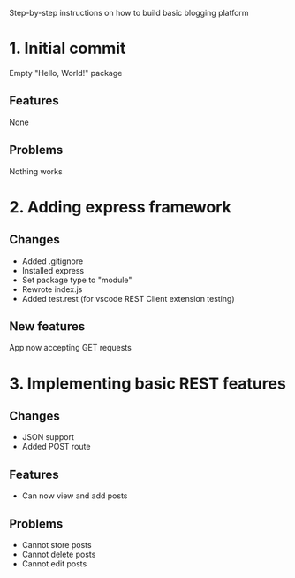 Step-by-step instructions on how to build basic blogging platform

# 1. Initial commit
Empty "Hello, World!" package

## Features
None

## Problems
Nothing works

# 2. Adding express framework

## Changes
* Added .gitignore
* Installed express
* Set package type to "module"
* Rewrote index.js
* Added test.rest (for vscode REST Client extension testing)

## New features
App now accepting GET requests

# 3. Implementing basic REST features

## Changes
* JSON support
* Added POST route

## Features
* Can now view and add posts

## Problems
* Cannot store posts
* Cannot delete posts
* Cannot edit posts
